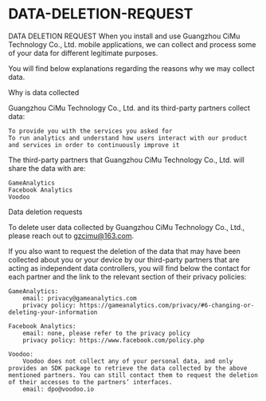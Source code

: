 # DATA-DELETION-REQUEST
DATA DELETION REQUEST
When you install and use Guangzhou CiMu Technology Co., Ltd. mobile applications, we can collect and process some of your data for different legitimate purposes.

You will find below explanations regarding the reasons why we may collect data.

 

Why is data collected

Guangzhou CiMu Technology Co., Ltd. and its third-party partners collect data: 

    To provide you with the services you asked for
    To run analytics and understand how users interact with our product and services in order to continuously improve it

The third-party partners that Guangzhou CiMu Technology Co., Ltd. will share the data with are: 

    GameAnalytics
    Facebook Analytics
    Voodoo

Data deletion requests

To delete user data collected by Guangzhou CiMu Technology Co., Ltd., please reach out to gzcimu@163.com.

If you also want to request the deletion of the data that may have been collected about you or your device by our third-party partners that are acting as independent data controllers, you will find below the contact for each partner and the link to the relevant section of their privacy policies:

    GameAnalytics:
        email: privacy@gameanalytics.com 
        privacy policy: https://gameanalytics.com/privacy/#6-changing-or-deleting-your-information

    Facebook Analytics:
        email: none, please refer to the privacy policy
        privacy policy: https://www.facebook.com/policy.php

    Voodoo:
        Voodoo does not collect any of your personal data, and only provides an SDK package to retrieve the data collected by the above mentioned partners. You can still contact them to request the deletion of their accesses to the partners’ interfaces.
        email: dpo@voodoo.io
